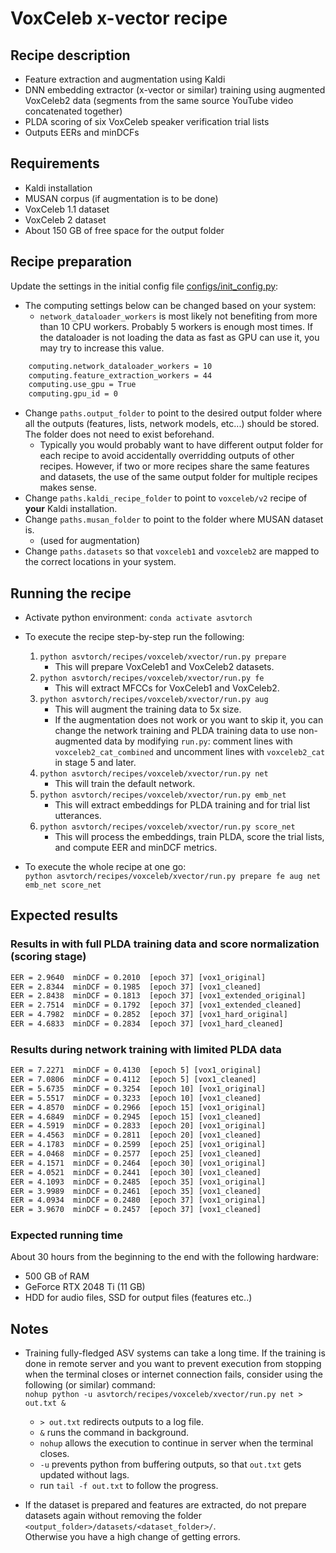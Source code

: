 # VoxCeleb x-vector recipe

## Recipe description

- Feature extraction and augmentation using Kaldi
- DNN embedding extractor (x-vector or similar) training using augmented VoxCeleb2 data (segments from the same source YouTube video concatenated together)
- PLDA scoring of six VoxCeleb speaker verification trial lists
- Outputs EERs and minDCFs

## Requirements

- Kaldi installation
- MUSAN corpus (if augmentation is to be done)
- VoxCeleb 1.1 dataset
- VoxCeleb 2 dataset
- About 150 GB of free space for the output folder

## Recipe preparation

Update the settings in the initial config file [configs/init_config.py](configs/init_config.py):

- The computing settings below can be changed based on your system:
  - `network_dataloader_workers` is most likely not benefiting from more than 10 CPU workers. Probably 5 workers is enough most times. If the dataloader is not loading the data as fast as GPU can use it, you may try to increase this value.
  
```txt
    computing.network_dataloader_workers = 10
    computing.feature_extraction_workers = 44
    computing.use_gpu = True
    computing.gpu_id = 0
```

- Change `paths.output_folder` to point to the desired output folder where all the outputs (features, lists, network models, etc...) should be stored. The folder does not need to exist beforehand.
  - Typically you would probably want to have different output folder for each recipe to avoid accidentally overridding outputs of other recipes. However, if two or more recipes share the same features and datasets, the use of the same output folder for multiple recipes makes sense.
- Change `paths.kaldi_recipe_folder` to point to `voxceleb/v2` recipe of **your** Kaldi installation.
- Change `paths.musan_folder` to point to the folder where MUSAN dataset is.
  - (used for augmentation)
- Change `paths.datasets` so that `voxceleb1` and `voxceleb2` are mapped to the correct locations in your system.

## Running the recipe

- Activate python environment: `conda activate asvtorch`

- To execute the recipe step-by-step run the following:
    1) `python asvtorch/recipes/voxceleb/xvector/run.py prepare`
        - This will prepare VoxCeleb1 and VoxCeleb2 datasets.
    2) `python asvtorch/recipes/voxceleb/xvector/run.py fe`
        - This will extract MFCCs for VoxCeleb1 and VoxCeleb2.
    3) `python asvtorch/recipes/voxceleb/xvector/run.py aug`
        - This will augment the training data to 5x size.
        - If the augmentation does not work or you want to skip it, you can change the network training and PLDA training data to use non-augmented data by modifying `run.py`: comment lines with `voxceleb2_cat_combined` and uncomment lines with `voxceleb2_cat` in stage 5 and later.
    4) `python asvtorch/recipes/voxceleb/xvector/run.py net`
        - This will train the default network.
    5) `python asvtorch/recipes/voxceleb/xvector/run.py emb_net`
        - This will extract embeddings for PLDA training and for trial list utterances.
    6) `python asvtorch/recipes/voxceleb/xvector/run.py score_net`
        - This will process the embeddings, train PLDA, score the trial lists, and compute EER and minDCF metrics.

- To execute the whole recipe at one go: \
    `python asvtorch/recipes/voxceleb/xvector/run.py prepare fe aug net emb_net score_net`

## Expected results

### Results in with full PLDA training data and score normalization (scoring stage)

``` txt
EER = 2.9640  minDCF = 0.2010  [epoch 37] [vox1_original]
EER = 2.8344  minDCF = 0.1985  [epoch 37] [vox1_cleaned]
EER = 2.8438  minDCF = 0.1813  [epoch 37] [vox1_extended_original]
EER = 2.7514  minDCF = 0.1792  [epoch 37] [vox1_extended_cleaned]
EER = 4.7982  minDCF = 0.2852  [epoch 37] [vox1_hard_original]
EER = 4.6833  minDCF = 0.2834  [epoch 37] [vox1_hard_cleaned]
```

### Results during network training with limited PLDA data

``` txt
EER = 7.2271  minDCF = 0.4130  [epoch 5] [vox1_original]
EER = 7.0806  minDCF = 0.4112  [epoch 5] [vox1_cleaned]
EER = 5.6735  minDCF = 0.3254  [epoch 10] [vox1_original]
EER = 5.5517  minDCF = 0.3233  [epoch 10] [vox1_cleaned]
EER = 4.8570  minDCF = 0.2966  [epoch 15] [vox1_original]
EER = 4.6849  minDCF = 0.2945  [epoch 15] [vox1_cleaned]
EER = 4.5919  minDCF = 0.2833  [epoch 20] [vox1_original]
EER = 4.4563  minDCF = 0.2811  [epoch 20] [vox1_cleaned]
EER = 4.1783  minDCF = 0.2599  [epoch 25] [vox1_original]
EER = 4.0468  minDCF = 0.2577  [epoch 25] [vox1_cleaned]
EER = 4.1571  minDCF = 0.2464  [epoch 30] [vox1_original]
EER = 4.0521  minDCF = 0.2441  [epoch 30] [vox1_cleaned]
EER = 4.1093  minDCF = 0.2485  [epoch 35] [vox1_original]
EER = 3.9989  minDCF = 0.2461  [epoch 35] [vox1_cleaned]
EER = 4.0934  minDCF = 0.2480  [epoch 37] [vox1_original]
EER = 3.9670  minDCF = 0.2457  [epoch 37] [vox1_cleaned]
```

### Expected running time

About 30 hours from the beginning to the end with the following hardware:

- 500 GB of RAM
- GeForce RTX 2048 Ti (11 GB)
- HDD for audio files, SSD for output files (features etc..)

## Notes

- Training fully-fledged ASV systems can take a long time. If the training is done in remote server and you want to prevent execution from stopping when the terminal closes or internet connection fails, consider using the following (or similar) command: \
    `nohup python -u asvtorch/recipes/voxceleb/xvector/run.py net > out.txt &`
  - `> out.txt` redirects outputs to a log file.
  - `&` runs the command in background.
  - `nohup` allows the execution to continue in server when the terminal closes.
  - `-u` prevents python from buffering outputs, so that `out.txt` gets updated without lags.
  - run `tail -f out.txt` to follow the progress.

- If the dataset is prepared and features are extracted, do not prepare datasets again without removing the folder \
    `<output_folder>/datasets/<dataset_folder>/`. \
    Otherwise you have a high change of getting errors.
